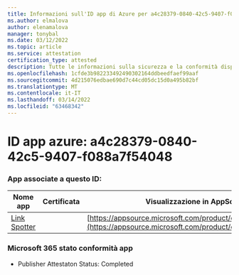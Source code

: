 ```yaml
---
title: Informazioni sull'ID app di Azure per a4c28379-0840-42c5-9407-f088a7f54048
ms.author: elmalova
author: elenamalova
manager: tonybal
ms.date: 03/12/2022
ms.topic: article
ms.service: attestation
certification_type: attested
description: Tutte le informazioni sulla sicurezza e la conformità disponibili per a4c28379-0840-42c5-9407-f088a7f54048.
ms.openlocfilehash: 1cfde3b982233492490302164ddbeedfaef99aaf
ms.sourcegitcommit: 4d215076edbae690d7c44cd05dc15d0a495b82bf
ms.translationtype: MT
ms.contentlocale: it-IT
ms.lasthandoff: 03/14/2022
ms.locfileid: "63468342"
---
```

# <a name="azure-app-id-a4c28379-0840-42c5-9407-f088a7f54048"></a>ID app azure: a4c28379-0840-42c5-9407-f088a7f54048


### <a name="apps-associated-with-this-id"></a>App associate a questo ID:
| **Nome app** | **Certificata** | **Visualizzazione in AppSource** |
|--------------|---------------|-----------------------|
| [Link Spotter](../forward/WA200003092) |  | [https://appsource.microsoft.com/product/office/WA200003092](https://appsource.microsoft.com/product/office/WA200003092) |

### <a name="microsoft-365-app-compliance-status"></a>Microsoft 365 stato conformità app
- Publisher Attestaton Status: Completed
